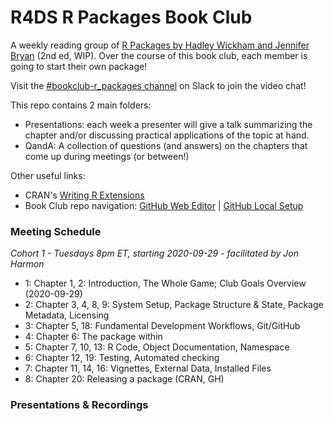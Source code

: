# R4DS R Packages Book Club

A weekly reading group of [R Packages by Hadley Wickham and Jennifer Bryan](https://r-pkgs.org/index.html) (2nd ed, WIP). Over the course of this book club, each member is going to start their own package!

Visit the [#bookclub-r_packages channel](https://r4ds.io/join) on Slack to join the video chat! 

This repo contains 2 main folders:

- Presentations: each week a presenter will give a talk summarizing the chapter and/or discussing practical applications of the topic at hand. 
- QandA: A collection of questions (and answers) on the chapters that come up during meetings (or between!)

Other useful links:

- CRAN's [Writing R Extensions](https://cran.r-project.org/doc/manuals/r-release/R-exts.html)
- Book Club repo navigation: [GitHub Web Editor](https://youtu.be/d41oc2OMAuI) | [GitHub Local Setup](https://www.youtube.com/watch?v=hNUNPkoledI)

### Meeting Schedule 

*Cohort 1 - Tuesdays 8pm ET, starting 2020-09-29 - facilitated by Jon Harmon*

- 1: Chapter 1, 2: Introduction, The Whole Game; Club Goals Overview (2020-09-29)
- 2: Chapter 3, 4, 8, 9: System Setup, Package Structure & State, Package Metadata, Licensing
- 3: Chapter 5, 18: Fundamental Development Workflows, Git/GitHub
- 4: Chapter 6: The package within
- 5: Chapter 7, 10, 13: R Code, Object Documentation, Namespace
- 6: Chapter 12, 19: Testing, Automated checking
- 7: Chapter 11, 14, 16: Vignettes, External Data, Installed Files
- 8: Chapter 20: Releasing a package (CRAN, GH)

### Presentations & Recordings
